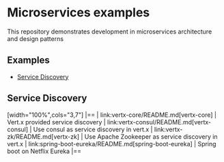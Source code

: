 # Microservices examples

This repository demonstrates development in microservices architecture and design patterns

## Examples

* [Service Discovery](#service-discovery)

## Service Discovery

[width="100%",cols="3,7"]
|==
| link:vertx-core/README.md[vertx-core] | Vert.x provided service discovery
| link:vertx-consul/README.md[vertx-consul] | Use consul as service discovery in vert.x
| link:vertx-zk/README.md[vertx-zk] | Use Apache Zookeeper as service discovery in vert.x
| link:spring-boot-eureka/README.md[spring-boot-eureka] | Spring boot on Netflix Eureka
|==